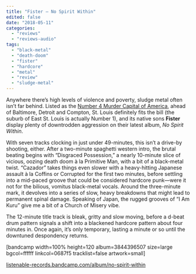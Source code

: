 ```yaml
---
title: "Fister – No Spirit Within"
edited: false
date: "2018-05-11"
categories:
  - "reviews"
  - "reviews-audio"
tags:
  - "black-metal"
  - "death-doom"
  - "fister"
  - "hardcore"
  - "metal"
  - "review"
  - "sludge-metal"
---
```


Anywhere there’s high levels of violence and poverty, sludge metal often isn’t far behind. Listed as the [Number 4 Murder Capital of America](https://www.neighborhoodscout.com/blog/highest-murder-rate-cities), ahead of Baltimore, Detroit and Compton, St. Louis definitely fits the bill (the suburb of East St. Louis is actually Number 1), and its native sons **Fister** display plenty of downtrodden aggression on their latest album, _No Spirit Within_.

With seven tracks clocking in just under 49-minutes, this isn’t a drive-by shooting, either. After a two-minute spaghetti western intro, the brutal beating begins with “Disgraced Possession,” a nearly 10-minute slice of vicious, oozing death doom à la Primitive Man, with a bit of a black-metal twist. “Cazador” takes things even slower with a heavy-hitting Japanese assault à la Coffins or Corrupted for the first two minutes, before settling into a mid-paced groove that could be considered hardcore punk—were it not for the bilious, vomitus black-metal vocals. Around the three-minute mark, it devolves into a series of slow, heavy breakdowns that might lead to permanent spinal damage. Speaking of Japan, the rugged grooves of “I Am Kuru” give me a bit of a Church of Misery vibe.

The 12-minute title track is bleak, gritty and slow moving, before a d-beat drum pattern signals a shift into a blackened hardcore pattern about four minutes in. Once again, it’s only temporary, lasting a minute or so until the downtuned despondency returns.

\[bandcamp width=100% height=120 album=3844396507 size=large bgcol=ffffff linkcol=0687f5 tracklist=false artwork=small\]

[listenable-records.bandcamp.com/album/no-spirit-within](https://listenable-records.bandcamp.com/album/no-spirit-within)
